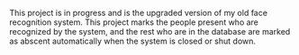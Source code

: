 This project is in progress and is the upgraded version of my old face recognition system. This project marks the people present who are recognized by the system, and the rest who are in the database are marked as abscent automatically when the system is closed or shut down.
